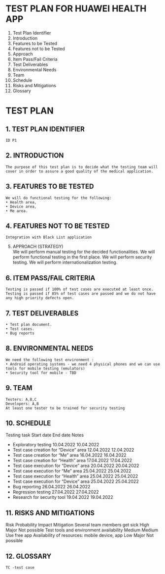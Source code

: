 # **TEST PLAN FOR HUAWEI HEALTH APP**

1. Test Plan Identifier
2. Introduction
3. Features to be Tested
4. Features not to be Tested
5. Approach
6. Item Pass/Fail Criteria
7. Test Deliverables
8. Environmental Needs
9. Team
10. Schedule
11. Risks and Mitigations
12. Glossary

# **TEST PLAN**

## 1. TEST PLAN IDENTIFIER

    ID P1

## 2. INTRODUCTION

    The purpose of this test plan is to decide what the testing team will cover in order to assure a good quality of the medical application.

## 3. FEATURES TO BE TESTED

    We will do functional testing for the following:
    • Health area,
    • Device area,
    • Me area.

## 4. FEATURES NOT TO BE TESTED

    Integration with Black List application

5.  APPROACH (STRATEGY)  
    We will perform manual testing for the decided functionalities.
    We will perform functional testing in the first place.
    We will perform security testing.
    We will perform internationalization testing.

## 6. ITEM PASS/FAIL CRITERIA

    Testing is passed if 100% of test cases are executed at least once.
    Testing is passed if 85% of test cases are passed and we do not have any high priority defects open.

## 7. TEST DELIVERABLES

    • Test plan document.
    • Test cases.
    • Bug reports

## 8. ENVIRONMENTAL NEEDS

    We need the following test environment :
    • Android operating systems - we need 4 physical phones and we can use tools for mobile testing (emulators)
    • Security tool for mobile - TBD

## 9. TEAM

    Testers: A,B,C
    Developers: A,B
    At least one tester to be trained for security testing

## 10. SCHEDULE

Testing task Start date End date Notes

- Exploratory testing 10.04.2022 10.04.2022
- Test case creation for “Device” area 12.04.2022 12.04.2022
- Test case creation for “Me” area 16.04.2022 16.04.2022
- Test case creation for “Health” area 17.04.2022 17.04.2022
- Test case execution for “Device” area 20.04.2022 20.04.2022
- Test case execution for “Me” area 25.04.2022 25.04.2022
- Test case execution for “Health” area 25.04.2022 25.04.2022
- Test case execution for “Device” area 25.04.2022 25.04.2022
- Bug reporting 26.04.2022 26.04.2022
- Regression testing 27.04.2022 27.04.2022
- Research for security tool 19.04.2022 19.04.2022

## 11. RISKS AND MITIGATIONS

Risk Probability Impact Mitigation
Several team members get sick High Major Not possible
Test tools and environment availability Medium Medium Use free app
Availability of resources: mobile device, app Low Major Not possible

## 12. GLOSSARY

    TC -test case

